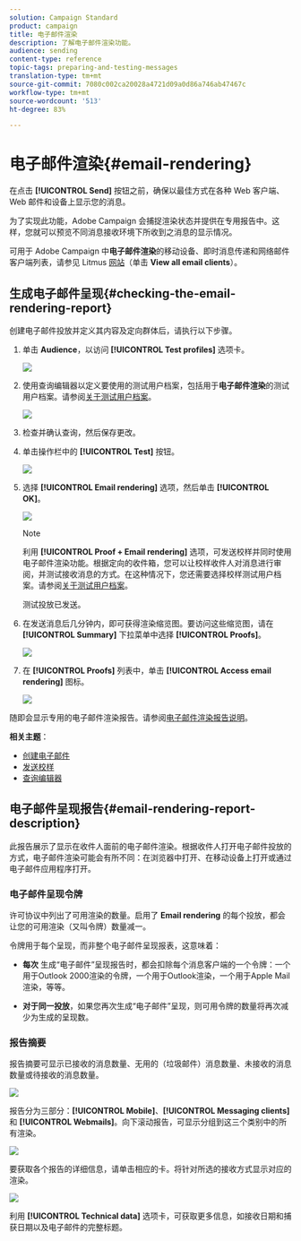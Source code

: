 ```yaml
---
solution: Campaign Standard
product: campaign
title: 电子邮件渲染
description: 了解电子邮件渲染功能。
audience: sending
content-type: reference
topic-tags: preparing-and-testing-messages
translation-type: tm+mt
source-git-commit: 7080c002ca20028a4721d09a0d86a746ab47467c
workflow-type: tm+mt
source-wordcount: '513'
ht-degree: 83%

---
```



# 电子邮件渲染{#email-rendering}

在点击 **[!UICONTROL Send]** 按钮之前，确保以最佳方式在各种 Web 客户端、Web 邮件和设备上显示您的消息。

为了实现此功能，Adobe Campaign 会捕捉渲染状态并提供在专用报告中。这样，您就可以预览不同消息接收环境下所收到之消息的显示情况。

可用于 Adobe Campaign 中&#x200B;**电子邮件渲染**&#x200B;的移动设备、即时消息传递和网络邮件客户端列表，请参见 Litmus [网站](https://litmus.com/email-testing)（单击 **View all email clients**）。

## 生成电子邮件呈现{#checking-the-email-rendering-report}

创建电子邮件投放并定义其内容及定向群体后，请执行以下步骤。

1. 单击 **Audience**，以访问 **[!UICONTROL Test profiles]** 选项卡。

   ![](assets/email_rendering_05.png)

1. 使用查询编辑器以定义要使用的测试用户档案，包括用于&#x200B;**电子邮件渲染**&#x200B;的测试用户档案。请参阅[关于测试用户档案](../../audiences/using/managing-test-profiles.md)。

   ![](assets/email_rendering_06.png)

1. 检查并确认查询，然后保存更改。
1. 单击操作栏中的 **[!UICONTROL Test]** 按钮。

   ![](assets/email_rendering_07.png)

1. 选择 **[!UICONTROL Email rendering]** 选项，然后单击 **[!UICONTROL OK]**。

   ![](assets/email_rendering_08.png)

   >[!NOTE]
   >
   >利用 **[!UICONTROL Proof + Email rendering]** 选项，可发送校样并同时使用电子邮件渲染功能。根据定向的收件箱，您可以让校样收件人对消息进行审阅，并测试接收消息的方式。在这种情况下，您还需要选择校样测试用户档案。请参阅[关于测试用户档案](../../audiences/using/managing-test-profiles.md)。

   测试投放已发送。

1. 在发送消息后几分钟内，即可获得渲染缩览图。要访问这些缩览图，请在 **[!UICONTROL Summary]** 下拉菜单中选择 **[!UICONTROL Proofs]**。

   ![](assets/email_rendering_03.png)

1. 在 **[!UICONTROL Proofs]** 列表中，单击 **[!UICONTROL Access email rendering]** 图标。

   ![](assets/email_rendering_04.png)

随即会显示专用的电子邮件渲染报告。请参阅[电子邮件渲染报告说明](#email-rendering-report-description)。

**相关主题**：

* [创建电子邮件](../../channels/using/creating-an-email.md)
* [发送校样](../../sending/using/sending-proofs.md)
* [查询编辑器](../../automating/using/editing-queries.md#about-query-editor)

## 电子邮件呈现报告{#email-rendering-report-description}

此报告展示了显示在收件人面前的电子邮件渲染。根据收件人打开电子邮件投放的方式，电子邮件渲染可能会有所不同：在浏览器中打开、在移动设备上打开或通过电子邮件应用程序打开。

### 电子邮件呈现令牌

许可协议中列出了可用渲染的数量。启用了 **Email rendering** 的每个投放，都会让您的可用渲染（又叫令牌）数量减一。

令牌用于每个呈现，而非整个电子邮件呈现报表，这意味着：

* **每次** 生成“电子邮件”呈现报告时，都会扣除每个消息客户端的一个令牌：一个用于Outlook 2000渲染的令牌，一个用于Outlook渲染，一个用于Apple Mail渲染，等等。

* **对于同一投放**，如果您再次生成“电子邮件”呈现，则可用令牌的数量将再次减少为生成的呈现数。

### 报告摘要

报告摘要可显示已接收的消息数量、无用的（垃圾邮件）消息数量、未接收的消息数量或待接收的消息数量。

![](assets/inbox_rendering_report.png)

报告分为三部分：**[!UICONTROL Mobile]**、**[!UICONTROL Messaging clients]** 和 **[!UICONTROL Webmails]**。向下滚动报告，可显示分组到这三个类别中的所有渲染。

![](assets/inbox_rendering_report_3.png)

要获取各个报告的详细信息，请单击相应的卡。将针对所选的接收方式显示对应的渲染。

![](assets/inbox_rendering_report_2.png)

利用 **[!UICONTROL Technical data]** 选项卡，可获取更多信息，如接收日期和捕获日期以及电子邮件的完整标题。
